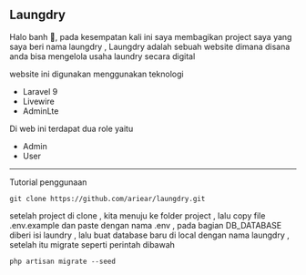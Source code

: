 ## Laungdry

Halo banh 👋, pada kesempatan kali ini saya membagikan project saya yang saya beri nama laungdry , Laungdry adalah sebuah website dimana disana anda bisa mengelola usaha laundry secara digital

website ini digunakan menggunakan teknologi
- Laravel 9
- Livewire
- AdminLte

Di web ini terdapat dua role yaitu
- Admin
- User

---
Tutorial penggunaan

    git clone https://github.com/ariear/laungdry.git
 setelah project di clone , kita menuju ke folder project , lalu copy file .env.example dan paste dengan nama .env , pada bagian DB_DATABASE diberi isi laundry , lalu buat database baru di local dengan nama laungdry , setelah itu migrate seperti perintah dibawah
 
    php artisan migrate --seed
    
